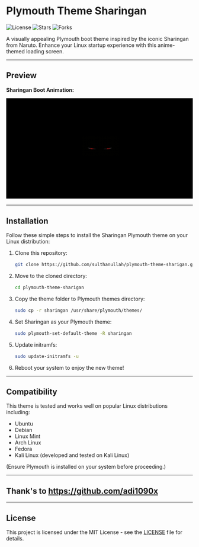 
# Plymouth Theme Sharingan

![License](https://img.shields.io/github/license/sulthanullah/plymouth-theme-sharigan?style=flat-square)
![Stars](https://img.shields.io/github/stars/sulthanullah/plymouth-theme-sharigan?style=flat-square)
![Forks](https://img.shields.io/github/forks/sulthanullah/plymouth-theme-sharigan?style=flat-square)

A visually appealing Plymouth boot theme inspired by the iconic Sharingan from Naruto. Enhance your Linux startup experience with this anime-themed loading screen.

---

## Preview

**Sharingan Boot Animation:**

![Preview](https://raw.githubusercontent.com/sulthanullah/plymouth-theme-sharigan/refs/heads/main/preview/sharigan.gif)

---

## Installation

Follow these simple steps to install the Sharingan Plymouth theme on your Linux distribution:

1. Clone this repository:
   ```bash
   git clone https://github.com/sulthanullah/plymouth-theme-sharigan.git
   ```

2. Move to the cloned directory:
   ```bash
   cd plymouth-theme-sharigan
   ```

3. Copy the theme folder to Plymouth themes directory:
   ```bash
   sudo cp -r sharingan /usr/share/plymouth/themes/
   ```

4. Set Sharingan as your Plymouth theme:
   ```bash
   sudo plymouth-set-default-theme -R sharingan
   ```

5. Update initramfs:
   ```bash
   sudo update-initramfs -u
   ```

6. Reboot your system to enjoy the new theme!

---

## Compatibility

This theme is tested and works well on popular Linux distributions including:
- Ubuntu
- Debian
- Linux Mint
- Arch Linux
- Fedora
- Kali Linux (developed and tested on Kali Linux)

(Ensure Plymouth is installed on your system before proceeding.)

---

## Thank's to https://github.com/adi1090x


---

## License

This project is licensed under the MIT License - see the [LICENSE](LICENSE) file for details.
